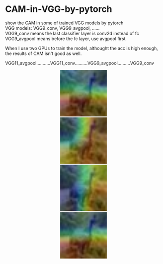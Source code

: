 # CAM-in-VGG-by-pytorch
show the CAM in some of trained VGG models by pytorch  
VGG models: VGG9_conv, VGG9_avgpool,  ......  
VGG9_conv means the last classifier layer is conv2d instead of fc  
VGG9_avgpool means before the fc layer, use avgpool first  

When I use two GPUs to train the model, althought the acc is high enough, the results of CAM isn't good as well.  

VGG11_avgpool...........VGG11_conv..........VGG9_avgpool..........VGG9_conv
<div align=center><img src="https://github.com/IDayday/CAM-in-VGG-by-pytorch/blob/main/CAM4_VGG11_avgpool.jpg" width="150" alt="test4.jpg VGG11_avgpool "></div><div align=center>
<img src="https://github.com/IDayday/CAM-in-VGG-by-pytorch/blob/main/CAM4_VGG11_conv.jpg" width="150" alt="test4.jpg VGG11_conv "></div><div align=center><img src="https://github.com/IDayday/CAM-in-VGG-by-pytorch/blob/main/CAM4_VGG9_avgpool.jpg" width="150" alt="test4.jpg VGG9_avgpool "/></div><div align=center><img src="https://github.com/IDayday/CAM-in-VGG-by-pytorch/blob/main/CAM4_VGG9_conv.jpg" width="150" alt="test4.jpg VGG9_conv "/></div>
